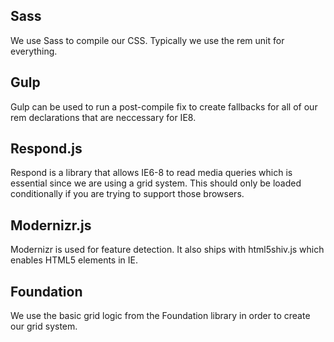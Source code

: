 ## Sass
We use Sass to compile our CSS. Typically we use the rem unit for everything.

## Gulp
Gulp can be used to run a post-compile fix to create fallbacks for all of our rem declarations that are neccessary for IE8.

## Respond.js
Respond is a library that allows IE6-8 to read media queries which is essential since we are using a grid system. This should only be loaded conditionally if you are trying to support those browsers.

## Modernizr.js
Modernizr is used for feature detection. It also ships with html5shiv.js which enables HTML5 elements in IE.

## Foundation
We use the basic grid logic from the Foundation library in order to create our grid system.